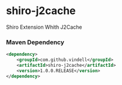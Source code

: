 # shiro-j2cache
Shiro Extension Whith J2Cache


### Maven Dependency

``` xml
<dependency>
	<groupId>com.github.vindell</groupId>
	<artifactId>shiro-j2cache</artifactId>
	<version>1.0.0.RELEASE</version>
</dependency>
```

